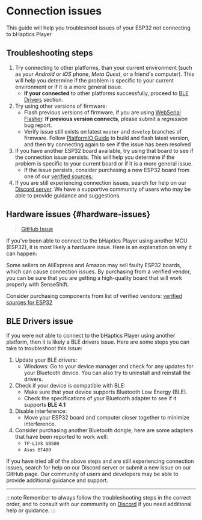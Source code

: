 # Connection issues

This guide will help you troubleshoot issues of your ESP32 not connecting to bHaptics Player

## Troubleshooting steps

1. Try connecting to other platforms, than your current environment (such as your *Android* or *iOS* phone, *Meta Quest*, or a friend's computer). This will help you determine if the problem is specific to your current environment or if it is a more general issue.
   - **If your connected** to other platforms successfully, proceed to [BLE Drivers](#ble-drivers) section.
2. Try using other versions of firmware:
   - Flash previous versions of firmware, if you are using [WebSerial Flasher](../firmware/web-flasher.mdx). **If previous version connects**, please submit a *regression* bug report.
   - Verify issue still exists on latest `master` and `develop` branches of firmware. Follow [PlatformIO Guide](../firmware/platformio.md) to build and flash latest version, and then try connecting again to see if the issue has been resolved
3. If you have another ESP32 board available, try using that board to see if the connection issue persists.
   This will help you determine if the problem is specific to your current board or if it is a more general issue.
   - If the issue persists, consider purchasing a new ESP32 board from one of our [verified sources](/docs/hardware/mcu#esp32-recommended-sources);
4. If you are still experiencing connection issues, search for help on our [Discord server](https://discord.gg/YUtRKAqty2).
   We have a supportive community of users who may be able to provide guidance and suggestions.

## Hardware issues {#hardware-issues}

> [GitHub Issue](https://github.com/senseshift/senseshift-firmware/issues/32)

If you've been able to connect to the bHaptics Player using another MCU (ESP32), it is most likely a hardware issue. Here is an explanation on why it can happen:

Some sellers on AliExpress and Amazon may sell faulty ESP32 boards, which can cause connection issues.
By purchasing from a verified vendor, you can be sure that you are getting a high-quality board that will work properly with SenseShift.

Consider purchasing components from list of verified vendors: [verified sources for ESP32](/docs/hardware/mcu#esp32-recommended-sources)

## BLE Drivers issue

If you were not able to connect to the bHaptics Player using another platform, then it is likely a BLE drivers issue. Here are some steps you can take to troubleshoot this issue:

1. Update your BLE drivers:
   - Windows: Go to your device manager and check for any updates for your Bluetooth device. You can also try to uninstall and reinstall the drivers.
2. Check if your device is compatible with BLE:
   * Make sure that your device supports Bluetooth Low Energy (BLE).
   * Check the specifications of your Bluetooth adapter to see if it supports **BLE 4.1**
3. Disable interference:
   * Move your ESP32 board and computer closer together to minimize interference.
4. Consider purchasing another Bluetooth dongle, here are some adapters that have been reported to work well:
   * `TP‑Link UB500`
   * `Asus BT400`

If you have tried all of the above steps and are still experiencing connection issues, search for help on our Discord server or submit a new issue on our GitHub page. Our community of users and developers may be able to provide additional guidance and support.

---

:::note
Remember to always follow the troubleshooting steps in the correct order, and to consult with our community on [Discord](https://discord.gg/YUtRKAqty2) if you need additional help or guidance.
:::